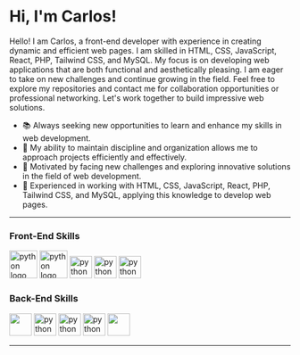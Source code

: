 <!-- Greeting -->
# Hi, I'm Carlos!
<!--Introduction -->
Hello! I am Carlos, a front-end developer with experience in creating dynamic and efficient web pages. I am skilled in HTML, CSS, JavaScript, React, PHP, Tailwind CSS, and MySQL. My focus is on developing web applications that are both functional and aesthetically pleasing. I am eager to take on new challenges and continue growing in the field. Feel free to explore my repositories and contact me for collaboration opportunities or professional networking. Let's work together to build impressive web solutions.

- 📚 Always seeking new opportunities to learn and enhance my skills in web development.
- 🐝 My ability to maintain discipline and organization allows me to approach projects efficiently and effectively.
- 🔭 Motivated by facing new challenges and exploring innovative solutions in the field of web development.
- 🌱 Experienced in working with HTML, CSS, JavaScript, React, PHP, Tailwind CSS, and MySQL, applying this knowledge to develop web         pages.

---

### Front-End Skills
<a href="#"><img height="50" src="https://upload.wikimedia.org/wikipedia/commons/thumb/6/61/HTML5_logo_and_wordmark.svg/1024px-HTML5_logo_and_wordmark.svg.png" alt="python logo"/></a>
<a href="#"><img height="50" src="https://upload.wikimedia.org/wikipedia/commons/thumb/d/d5/CSS3_logo_and_wordmark.svg/250px-CSS3_logo_and_wordmark.svg.png" alt="python logo"/></a>
<a href="#"><img height="40" src="https://upload.wikimedia.org/wikipedia/commons/thumb/9/99/Unofficial_JavaScript_logo_2.svg/1024px-Unofficial_JavaScript_logo_2.svg.png" alt="python logo"/></a>
<a href="#"><img height="40" src="https://upload.wikimedia.org/wikipedia/commons/thumb/4/47/React.svg/1024px-React.svg.png" alt="python logo"/></a>
<a href="#"><img height="40" src="https://upload.wikimedia.org/wikipedia/commons/thumb/9/95/Tailwind_CSS_logo.svg/1024px-Tailwind_CSS_logo.svg.png" alt="python logo"/></a>


### Back-End Skills
<a href="#"><img height="40" src="https://upload.wikimedia.org/wikipedia/commons/thumb/2/27/PHP-logo.svg/1024px-PHP-logo.svg.png"/></a>
<a href="#"><img height="40" src="https://upload.wikimedia.org/wikipedia/commons/thumb/d/d9/Node.js_logo.svg/1024px-Node.js_logo.svg.png" alt="python logo"/></a>
<a href="#"><img height="40" src="https://upload.wikimedia.org/wikipedia/commons/thumb/9/9a/Laravel.svg/1024px-Laravel.svg.png" alt="python logo"/></a>
<a href="#"><img height="40" src="https://upload.wikimedia.org/wikipedia/commons/6/64/Expressjs.png" alt="python logo"/></a>
<a href="#"><img height="40" src="https://upload.wikimedia.org/wikipedia/en/thumb/d/dd/MySQL_logo.svg/1024px-MySQL_logo.svg.png"/></a>



---
